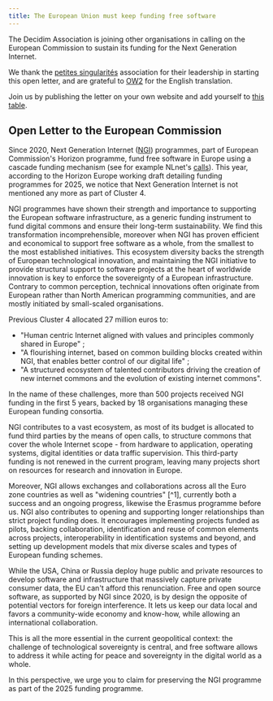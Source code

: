 ```yaml
---
title: The European Union must keep funding free software
---
```

The Decidim Association is joining other organisations in calling on the European Commission to sustain its funding for the Next Generation Internet.

We thank the [petites singularités](https://ps.zoethical.org/pub/lettre-publique-aux-ncp-au-sujet-de-ngi/) association for their leadership in starting this open letter, and are grateful to [OW2](https://www.ow2.org/view/Events/The_European_Union_must_keep_funding_free_software_open_letter) for the English translation.

Join us by publishing the letter on your own website and add yourself to [this table](https://pad.public.cat/lettre-NCP-NGI).

## Open Letter to the European Commission

Since 2020, Next Generation Internet ([NGI](https://www.ngi.eu)) programmes, part of European Commission's Horizon programme, fund free software in Europe using a cascade funding mechanism (see for example NLnet's [calls](https://www.nlnet.nl/commonsfund)). This year, according to the Horizon Europe working draft detailing funding programmes for 2025, we notice that Next Generation Internet is not mentioned any more as part of Cluster&nbsp;4.

NGI programmes have shown their strength and importance to supporting the European software infrastructure, as a generic funding instrument to fund digital commons and ensure their long-term sustainability. We find this transformation incomprehensible, moreover when NGI has proven efficient and economical to support free software as a whole, from the smallest to the most established initiatives. This ecosystem diversity backs the strength of European technological innovation, and maintaining the NGI initiative to provide structural support to software projects at the heart of worldwide innovation is key to enforce the sovereignty of a European infrastructure.
Contrary to common perception, technical innovations often originate from European rather than North American programming communities, and are mostly initiated by small-scaled organisations.

Previous Cluster 4 allocated 27 million euros to:

* "Human centric Internet aligned with values and principles commonly shared in Europe" ;
* "A flourishing internet, based on common building blocks created within NGI, that enables better control of our digital life" ;
* "A structured ecosystem of talented contributors driving the creation of new internet commons and the evolution of existing internet commons".

In the name of these challenges, more than 500 projects received NGI funding in the first 5 years, backed by 18 organisations managing these European funding consortia.

NGI contributes to a vast ecosystem, as most of its budget is allocated to fund third parties by the means of open calls, to structure commons that cover the whole Internet scope - from hardware to application, operating systems, digital identities or data traffic supervision. This third-party funding is not renewed in the current program, leaving many projects short on resources for research and innovation in Europe.

Moreover, NGI allows exchanges and collaborations across all the Euro zone countries as well as "widening countries" [^1], currently both a success and an ongoing progress, likewise the Erasmus programme before us. NGI also contributes to opening and supporting longer relationships than strict project funding does. It encourages implementing projects funded as pilots, backing collaboration, identification and reuse of common elements across projects, interoperability in identification systems and beyond, and setting up development models that mix diverse scales and types of European funding schemes.

While the USA, China or Russia deploy huge public and private resources to develop software and infrastructure that massively capture private consumer data, the EU can't afford this renunciation.
Free and open source software, as supported by NGI since 2020, is by design the opposite of potential vectors for foreign interference. It lets us keep our data local and favors a community-wide economy and know-how, while allowing an international collaboration.

This is all the more essential in the current geopolitical context: the challenge of technological sovereignty is central, and free software allows to address it while acting for peace and sovereignty in the digital world as a whole.

In this perspective, we urge you to claim for preserving the NGI programme as part of the 2025 funding programme.
